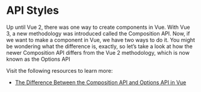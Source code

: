 # API Styles

Up until Vue 2, there was one way to create components in Vue. With Vue 3, a new methodology was introduced called the Composition API. Now, if we want to make a component in Vue, we have two ways to do it. You might be wondering what the difference is, exactly, so let’s take a look at how the newer Composition API differs from the Vue 2 methodology, which is now known as the Options API

Visit the following resources to learn more:

- [The Difference Between the Composition API and Options API in Vue](https://fjolt.com/article/vue-composition-api-vs-options-api)

